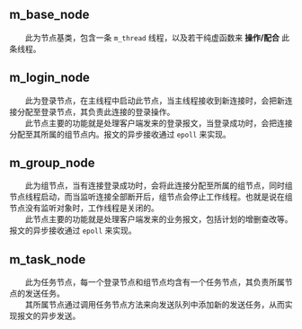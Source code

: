 ## m_base_node
&emsp;&emsp;此为节点基类，包含一条 `m_thread` 线程，以及若干纯虚函数来 **操作/配合** 此条线程。
## m_login_node
&emsp;&emsp;此为登录节点，在主线程中启动此节点，当主线程接收到新连接时，会把新连接分配至登录节点，其负责此连接的登录操作。</br>
&emsp;&emsp;此节点主要的功能就是处理客户端发来的登录报文，当登录成功时，会把连接分配至其所属的组节点内。报文的异步接收通过 `epoll` 来实现。
## m_group_node
&emsp;&emsp;此为组节点，当有连接登录成功时，会将此连接分配至所属的组节点，同时组节点线程启动，而当监听连接全部断开后，组节点会停止工作线程。也就是说在组节点没有监听对象时，工作线程是关闭的。</br>
&emsp;&emsp;此节点主要的功能就是处理客户端发来的业务报文，包括计划的增删查改等。报文的异步接收通过 `epoll` 来实现。
## m_task_node
&emsp;&emsp;此为任务节点，每一个登录节点和组节点均含有一个任务节点，其负责所属节点的发送任务。</br>
&emsp;&emsp;其所属节点通过调用任务节点方法来向发送队列中添加新的发送任务，从而实现报文的异步发送。
